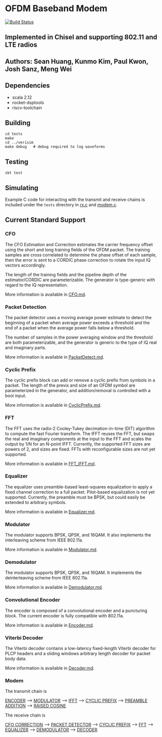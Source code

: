 # OFDM Baseband Modem

[![Build Status](https://travis-ci.org/ucberkeley-ee290c/fa18-modem.svg?branch=master)](https://travis-ci.org/ucberkeley-ee290c/fa18-modem)

## Implemented in Chisel and supporting 802.11 and LTE radios
## Authors: Sean Huang, Kunmo Kim, Paul Kwon, Josh Sanz, Meng Wei

## Dependencies
- scala 2.12
- rocket-dsptools
- riscv-toolchain

## Building
```
cd tests
make
cd ../verisim
make debug   # debug required to log waveforms
```

## Testing
`sbt test`

## Simulating
Example C code for interacting with the transmit and receive chains is included under the `tests` directory in [rx.c](tests/rx.c) and [modem.c](tests/modem.c).

## Current Standard Support
### CFO
The CFO Estimation and Correction estimates the carrier frequency offset using the short and long training fields of the OFDM packet. The training samples are cross correlated to determine the phase offset of each sample, then the error is sent to a CORDIC phase correction to rotate the input IQ vectors accordingly.

The length of the training fields and the pipeline depth of the estimator/CORDIC are parameterizable. The generator is type-generic with regard to the IQ representation.

More information is available in [CFO.md](doc/CFO.md).

### Packet Detection
The packet detector uses a moving average power estimate to detect the beginning of a packet when average power exceeds a threshold and the end of a packet when the average power falls below a threshold.

The number of samples in the power averaging window and the threshold are both parameterizable, and the generator is generic to the type of IQ real and imaginary parts.

More information is available in [PacketDetect.md](doc/PacketDetect.md).

### Cyclic Prefix
The cyclic prefix block can add or remove a cyclic prefix from symbols in a packet. The length of the previx and size of an OFDM symbol are parameterized in the generator, and addition/removal is controlled with a bool input.

More information is available in [CyclicPrefix.md](doc/CyclicPrefix.md).

### FFT
The FFT uses the radix-2 Cooley-Tukey decimation-in-time (DIT) algorithm to compute the fast Fourier transform. The IFFT reuses the FFT, but swaps the real and imaginary components at the input to the FFT and scales the output by 1/N for an N-point IFFT. Currently, the supported FFT sizes are powers of 2, and sizes are fixed. FFTs with reconfigurable sizes are not yet supported.

More information is available in [FFT_IFFT.md](doc/FFT_IFFT.md).

### Equalizer
The equalizer uses preamble-based least-squares equalization to apply a fixed channel correction to a full packet. Pilot-based equalization is not yet supported. Currently, the preamble must be BPSK, but could easily be extended to arbitrary symbols.

More information is available in [Equalizer.md](doc/Equalizere.md).

### Modulator
The modulator supports BPSK, QPSK, and 16QAM. It also implements the interleaving scheme from IEEE 802.11a.

More information is available in [Modulator.md](doc/Modulator.md).

### Demodulator
The modulator supports BPSK, QPSK, and 16QAM. It implements the deinterleaving scheme from IEEE 802.11a.

More information is available in [Demodulator.md](doc/Demodulator.md).

### Convolutional Encoder
The encoder is composed of a convolutional encoder and a puncturing block.
The current encoder is fully compatible with 802.11a.

More information is available in [Encoder.md](doc/Encoder.md).

### Viterbi Decoder
The Viterbi decoder contains a low-latency fixed-length Viterbi decoder for PLCP headers and a sliding windows arbitrary length decoder for packet body data.

More information is available in [Decoder.md](doc/Decoder.md).

### Modem
The transmit chain is

[ENCODER](doc/Encoder.md) --> [MODULATOR](doc/Modulator.md) --> [IFFT](doc/FFT_IFFT.md) --> [CYCLIC PREFIX](doc/CyclicPrefix.md) --> [PREAMBLE ADDITION](doc/PreambleAdder.md) --> [RAISED COSINE](doc/RaisedCosineFilter.md)

The receive chain is

[CFO CORRECTION](doc/CFO.md) --> [PACKET DETECTOR](doc/PacketDetect.md) --> [CYCLIC PREFIX](doc/CyclicPrefix.md) --> [FFT](doc/FFT_IFFT.md) --> [EQUALIZER](doc/Equalizer.md) --> [DEMODULATOR](doc/Demodulator.md) --> [DECODER](doc/Decoder.md)